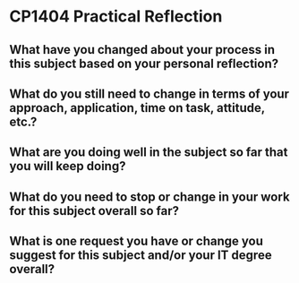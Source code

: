 # CP1404 Practical Reflection



## What have you changed about your process in this subject based on your personal reflection?



## What do you still need to change in terms of your approach, application, time on task, attitude, etc.?



## What are you doing well in the subject so far that you will keep doing?



## What do you need to stop or change in your work for this subject overall so far?



## What is one request you have or change you suggest for this subject and/or your IT degree overall?



